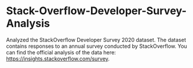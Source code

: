 # Stack-Overflow-Developer-Survey-Analysis
Analyzed the StackOverflow Developer Survey 2020 dataset. The dataset contains responses to an annual survey conducted by StackOverflow. You can find the official analysis of the data here: https://insights.stackoverflow.com/survey.
